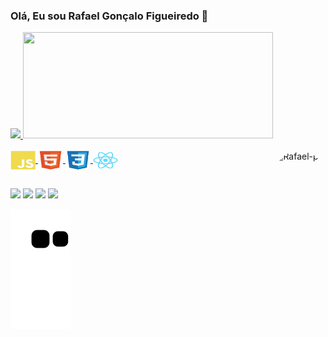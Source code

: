 ### Olá, Eu sou Rafael Gonçalo Figueiredo 👋

<div style='display: flex'>
  <a href="https://github.com/RafaelG0NCALO">
  <img height="170em" src="https://github-readme-stats.vercel.app/api?username=RafaelG0NCALO&show_icons=true&theme=jolly&include_all_commits=true&count_private=true"/>
  <img height="170em" width="400" src="https://github-readme-stats.vercel.app/api/top-langs/?username=RafaelG0NCALO&layout=compact&langs_count=7&theme=jolly"/>
</div>
 <div style="display: inline_block"><br>
  <img align="center" alt="Rafael-Js" height="30" width="40" src="https://raw.githubusercontent.com/devicons/devicon/master/icons/javascript/javascript-plain.svg">
  <img align="center" alt="Rafael-HTML" height="30" width="40" src="https://raw.githubusercontent.com/devicons/devicon/master/icons/html5/html5-original.svg">
  <img align="center" alt="Rafael-CSS" height="30" width="40" src="https://raw.githubusercontent.com/devicons/devicon/master/icons/css3/css3-original.svg">
  <img align="center" alt="Rafael-CSS" height="30" width="40" src="https://raw.githubusercontent.com/devicons/devicon/master/icons/react/react-original.svg">
  <img align="right" alt="Rafael-pic" height="150" style="border-radius:50px;" 
  src="https://c.tenor.com/4lAflz7pLdsAAAAC/saitama-ok.gif">
</div>
  
##
  
<div> 
  <a href="https://www.youtube.com/channel/UCWw2HRq61mVlH4A6CRrgQPg" target="_blank"><img src="https://img.shields.io/badge/YouTube-FF0000?style=for-the-badge&logo=youtube&logoColor=white" target="_blank"></a>
  <a href="https://instagram.com/rafael_g0n" target="_blank"><img src="https://img.shields.io/badge/-Instagram-%23E4405F?style=for-the-badge&logo=instagram&logoColor=white" target="_blank"></a>
 	<a></a>
 <a></a> 
  <a href = "mailto:gonalo.rafael@gmail.com"><img src="https://img.shields.io/badge/-Gmail-%23333?style=for-the-badge&logo=gmail&logoColor=white" target="_blank"></a>
  <a href="https://www.linkedin.com/in/rafael-figueiredo-5b95a2202" target="_blank"><img src="https://img.shields.io/badge/-LinkedIn-%230077B5?style=for-the-badge&logo=linkedin&logoColor=white" target="_blank"></a> 
 
  ![Snake animation](https://github.com/RafaelG0NCALO/RafaelG0NCALO/blob/output/github-contribution-grid-snake.svg)
 
</div>  

